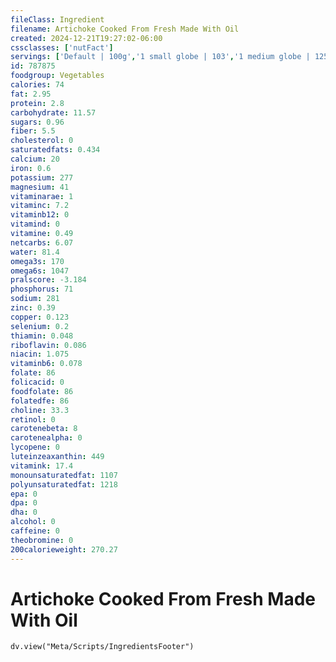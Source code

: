 ```yaml
---
fileClass: Ingredient
filename: Artichoke Cooked From Fresh Made With Oil
created: 2024-12-21T19:27:02-06:00
cssclasses: ['nutFact']
servings: ['Default | 100g','1 small globe | 103','1 medium globe | 125','1 large globe | 157','1 cup, hearts | 173','1 heart | 28']
id: 787875
foodgroup: Vegetables
calories: 74
fat: 2.95
protein: 2.8
carbohydrate: 11.57
sugars: 0.96
fiber: 5.5
cholesterol: 0
saturatedfats: 0.434
calcium: 20
iron: 0.6
potassium: 277
magnesium: 41
vitaminarae: 1
vitaminc: 7.2
vitaminb12: 0
vitamind: 0
vitamine: 0.49
netcarbs: 6.07
water: 81.4
omega3s: 170
omega6s: 1047
pralscore: -3.184
phosphorus: 71
sodium: 281
zinc: 0.39
copper: 0.123
selenium: 0.2
thiamin: 0.048
riboflavin: 0.086
niacin: 1.075
vitaminb6: 0.078
folate: 86
folicacid: 0
foodfolate: 86
folatedfe: 86
choline: 33.3
retinol: 0
carotenebeta: 8
carotenealpha: 0
lycopene: 0
luteinzeaxanthin: 449
vitamink: 17.4
monounsaturatedfat: 1107
polyunsaturatedfat: 1218
epa: 0
dpa: 0
dha: 0
alcohol: 0
caffeine: 0
theobromine: 0
200calorieweight: 270.27
---
```


# Artichoke Cooked From Fresh Made With Oil

```dataviewjs
dv.view("Meta/Scripts/IngredientsFooter")
```